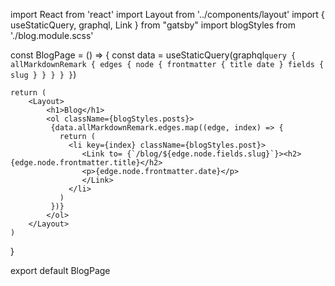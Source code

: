 import React from 'react'
import Layout from '../components/layout'
import { useStaticQuery, graphql, Link } from "gatsby"
import blogStyles from './blog.module.scss'



const BlogPage = () => {
    const data = useStaticQuery(graphql`
    query {
      allMarkdownRemark {
        edges {
          node {
            frontmatter {
              title
              date
            }
            fields {
              slug
            }
          }
        }
      }
    }
  `)
  
  
    return (
        <Layout>
            <h1>Blog</h1>
            <ol className={blogStyles.posts}>
             {data.allMarkdownRemark.edges.map((edge, index) => {
               return (
                 <li key={index} className={blogStyles.post}>
                    <Link to= {`/blog/${edge.node.fields.slug}`}><h2>{edge.node.frontmatter.title}</h2>
                    <p>{edge.node.frontmatter.date}</p>
                    </Link>
                 </li>
               )
             })}               
            </ol>
        </Layout>
    )
}

export default BlogPage